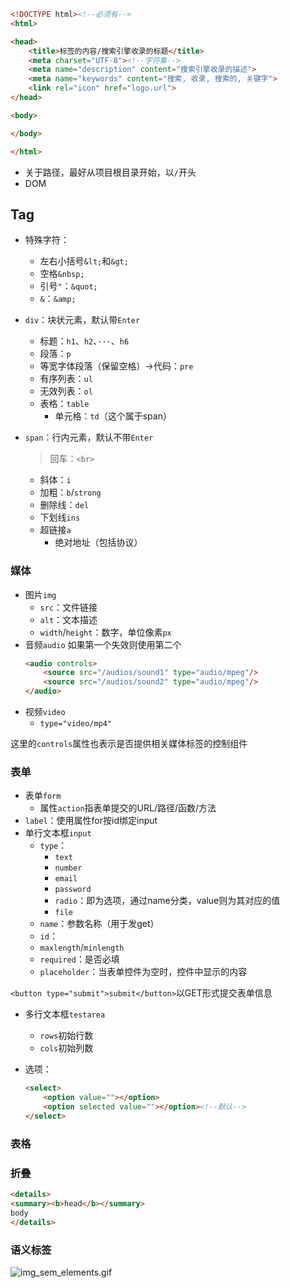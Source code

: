 ```html
<!DOCTYPE html><!--必须有-->
<html>

<head>
    <title>标签的内容/搜索引擎收录的标题</title>
    <meta charset="UTF-8"><!--字符集-->
    <meta name="description" content="搜索引擎收录的描述">
    <meta name="keywords" content="搜索, 收录, 搜索的, 关键字">
    <link rel="icon" href="logo.url">
</head>

<body>

</body>

</html>
```
+ 关于路径，最好从项目根目录开始，以`/`开头
+ DOM

## Tag

+ 特殊字符：
	+ 左右小括号`&lt;`和`&gt;`
	+ 空格`&nbsp;`
	+ 引号`"`：`&quot;`
	+ `&`：`&amp;`

+ `div`：块状元素，默认带`Enter`
	+ 标题：`h1`、`h2`、`···`、`h6`
	+ 段落：`p`
	+ 等宽字体段落（保留空格）->代码：`pre`
	+ 有序列表：`ul`
	+ 无效列表：`ol`
	+ 表格：`table`
		+ 单元格：`td`（这个属于span）

+ `span`：行内元素，默认不带`Enter`
	>回车：`<br>`

	+ 斜体：`i`
	+ 加粗：`b`/`strong`
	+ 删除线：`del`
	+ 下划线`ins`
	+ 超链接`a`
		+ 绝对地址（包括协议）
### 媒体
+ 图片`img`
	+ `src`：文件链接
	+ `alt`：文本描述
	+ `width`/`height`：数字，单位像素`px`
+ 音频`audio`
	如果第一个失效则使用第二个
	```html
	<audio controls>
		<source src="/audios/sound1" type="audio/mpeg"/>
		<source src="/audios/sound2" type="audio/mpeg"/>
	</audio>
	```
+ 视频`video`
	+ `type="video/mp4"`

这里的`controls`属性也表示是否提供相关媒体标签的控制组件

### 表单

+ 表单`form`
	+ 属性`action`指表单提交的URL/路径/函数/方法
+ `label`：使用属性for按id绑定input
+ 单行文本框`input`
	+ `type`：
		+ `text`
		+ `number`
		+ `email`
		+ `password`
		+ `radio`：即为选项，通过name分类，value则为其对应的值
		+ `file`
	+ `name`：参数名称（用于发get）
	+ `id`：
	+ `maxlength`/`minlength`
	+ `required`：是否必填
	+ `placeholder`：当表单控件为空时，控件中显示的内容

`<button type="submit">submit</button>`以GET形式提交表单信息

+ 多行文本框`testarea`
	+ `rows`初始行数
	+ `cols`初始列数

+ 选项：
	```html
	<select>
		<option value=""></option>
		<option selected value=""></option><!--默认-->
	</select>
	```

### 表格

### 折叠

```html
<details>
<summary><b>head</b></summary>
body
</details>
```

### 语义标签
<img alt="img_sem_elements.gif" src="https://cdn.jsdelivr.net/gh/zweix123/CS-notes@master/resource/Frontend/语义标签.gif" style="cursor: pointer;">
